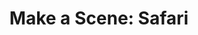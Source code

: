 ---
title: "Make a Scene: Safari"
developer: Innivo
image: MakeASceneSafari.jpg
link: http://www.makeasceneapp.com/app/safari/
ios: http://itunes.apple.com/us/app/make-a-scene-safari/id501641857
android: https://play.google.com/store/apps/details?id=air.com.innivo.makeascene.safari
blackberry: http://appworld.blackberry.com/webstore/content/125480/
amazon: http://www.amazon.com/Innivo-Make-a-Scene-Safari/dp/B00CJJKO7O
---